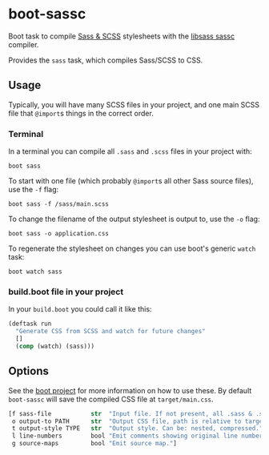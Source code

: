 # boot-sassc

Boot task to compile [Sass & SCSS](http://sass-lang.com/) stylesheets with the [libsass sassc](http://libsass.org/#sassc) compiler.

Provides the `sass` task, which compiles Sass/SCSS to CSS.

## Usage

Typically, you will have many SCSS files in your project, and one main SCSS file that `@import`s things in the correct order.

### Terminal

In a terminal you can compile all `.sass` and `.scss` files in your project with:

```
boot sass
```

To start with one file (which probably `@import`s all other Sass source files), use the `-f` flag:

```
boot sass -f /sass/main.scss
```

To change the filename of the output stylesheet is output to, use the `-o` flag:

```
boot sass -o application.css
```

To regenerate the stylesheet on changes you can use boot's generic `watch` task:

```
boot watch sass
```

### build.boot file in your project

In your `build.boot` you could call it like this:

```clojure
(deftask run
  "Generate CSS from SCSS and watch for future changes"
  []
  (comp (watch) (sass)))
```

## Options

See the [boot project](https://github.com/boot-clj/boot) for more information
on how to use these. By default `boot-sassc` will save the compiled CSS file at
`target/main.css`.

```clojure
[f sass-file           str  "Input file. If not present, all .sass & .scss files will be compiled."
 o output-to PATH      str  "Output CSS file, path is relative to target/"
 t output-style TYPE   str  "Output style. Can be: nested, compressed."
 l line-numbers        bool "Emit comments showing original line numbers."
 g source-maps         bool "Emit source map."]
```

